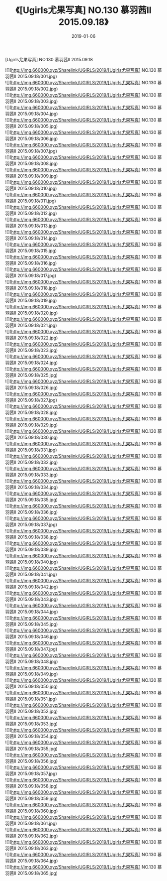 ﻿---
layout: post
title:  《[Ugirls尤果写真] NO.130 慕羽茜II 2015.09.18》
date:   2019-01-06
img: http://img.660000.xyz/Sharelink/UGIRLS/2019/[Ugirls尤果写真] NO.130 慕羽茜II 2015.09.18/000.jpg
categories: [美女, 清纯, 唯美]
---

[Ugirls尤果写真] NO.130 慕羽茜II 2015.09.18

 ![](http://img.660000.xyz/Sharelink/UGIRLS/2019/[Ugirls尤果写真] NO.130 慕羽茜II 2015.09.18/001.jpg) <br>![](http://img.660000.xyz/Sharelink/UGIRLS/2019/[Ugirls尤果写真] NO.130 慕羽茜II 2015.09.18/002.jpg) <br>![](http://img.660000.xyz/Sharelink/UGIRLS/2019/[Ugirls尤果写真] NO.130 慕羽茜II 2015.09.18/003.jpg) <br>![](http://img.660000.xyz/Sharelink/UGIRLS/2019/[Ugirls尤果写真] NO.130 慕羽茜II 2015.09.18/004.jpg) <br>![](http://img.660000.xyz/Sharelink/UGIRLS/2019/[Ugirls尤果写真] NO.130 慕羽茜II 2015.09.18/005.jpg) <br>![](http://img.660000.xyz/Sharelink/UGIRLS/2019/[Ugirls尤果写真] NO.130 慕羽茜II 2015.09.18/006.jpg) <br>![](http://img.660000.xyz/Sharelink/UGIRLS/2019/[Ugirls尤果写真] NO.130 慕羽茜II 2015.09.18/007.jpg) <br>![](http://img.660000.xyz/Sharelink/UGIRLS/2019/[Ugirls尤果写真] NO.130 慕羽茜II 2015.09.18/008.jpg) <br>![](http://img.660000.xyz/Sharelink/UGIRLS/2019/[Ugirls尤果写真] NO.130 慕羽茜II 2015.09.18/009.jpg) <br>![](http://img.660000.xyz/Sharelink/UGIRLS/2019/[Ugirls尤果写真] NO.130 慕羽茜II 2015.09.18/010.jpg) <br>![](http://img.660000.xyz/Sharelink/UGIRLS/2019/[Ugirls尤果写真] NO.130 慕羽茜II 2015.09.18/011.jpg) <br>![](http://img.660000.xyz/Sharelink/UGIRLS/2019/[Ugirls尤果写真] NO.130 慕羽茜II 2015.09.18/012.jpg) <br>![](http://img.660000.xyz/Sharelink/UGIRLS/2019/[Ugirls尤果写真] NO.130 慕羽茜II 2015.09.18/013.jpg) <br>![](http://img.660000.xyz/Sharelink/UGIRLS/2019/[Ugirls尤果写真] NO.130 慕羽茜II 2015.09.18/014.jpg) <br>![](http://img.660000.xyz/Sharelink/UGIRLS/2019/[Ugirls尤果写真] NO.130 慕羽茜II 2015.09.18/015.jpg) <br>![](http://img.660000.xyz/Sharelink/UGIRLS/2019/[Ugirls尤果写真] NO.130 慕羽茜II 2015.09.18/016.jpg) <br>![](http://img.660000.xyz/Sharelink/UGIRLS/2019/[Ugirls尤果写真] NO.130 慕羽茜II 2015.09.18/017.jpg) <br>![](http://img.660000.xyz/Sharelink/UGIRLS/2019/[Ugirls尤果写真] NO.130 慕羽茜II 2015.09.18/018.jpg) <br>![](http://img.660000.xyz/Sharelink/UGIRLS/2019/[Ugirls尤果写真] NO.130 慕羽茜II 2015.09.18/019.jpg) <br>![](http://img.660000.xyz/Sharelink/UGIRLS/2019/[Ugirls尤果写真] NO.130 慕羽茜II 2015.09.18/020.jpg) <br>![](http://img.660000.xyz/Sharelink/UGIRLS/2019/[Ugirls尤果写真] NO.130 慕羽茜II 2015.09.18/021.jpg) <br>![](http://img.660000.xyz/Sharelink/UGIRLS/2019/[Ugirls尤果写真] NO.130 慕羽茜II 2015.09.18/022.jpg) <br>![](http://img.660000.xyz/Sharelink/UGIRLS/2019/[Ugirls尤果写真] NO.130 慕羽茜II 2015.09.18/023.jpg) <br>![](http://img.660000.xyz/Sharelink/UGIRLS/2019/[Ugirls尤果写真] NO.130 慕羽茜II 2015.09.18/024.jpg) <br>![](http://img.660000.xyz/Sharelink/UGIRLS/2019/[Ugirls尤果写真] NO.130 慕羽茜II 2015.09.18/025.jpg) <br>![](http://img.660000.xyz/Sharelink/UGIRLS/2019/[Ugirls尤果写真] NO.130 慕羽茜II 2015.09.18/026.jpg) <br>![](http://img.660000.xyz/Sharelink/UGIRLS/2019/[Ugirls尤果写真] NO.130 慕羽茜II 2015.09.18/027.jpg) <br>![](http://img.660000.xyz/Sharelink/UGIRLS/2019/[Ugirls尤果写真] NO.130 慕羽茜II 2015.09.18/028.jpg) <br>![](http://img.660000.xyz/Sharelink/UGIRLS/2019/[Ugirls尤果写真] NO.130 慕羽茜II 2015.09.18/029.jpg) <br>![](http://img.660000.xyz/Sharelink/UGIRLS/2019/[Ugirls尤果写真] NO.130 慕羽茜II 2015.09.18/030.jpg) <br>![](http://img.660000.xyz/Sharelink/UGIRLS/2019/[Ugirls尤果写真] NO.130 慕羽茜II 2015.09.18/031.jpg) <br>![](http://img.660000.xyz/Sharelink/UGIRLS/2019/[Ugirls尤果写真] NO.130 慕羽茜II 2015.09.18/032.jpg) <br>![](http://img.660000.xyz/Sharelink/UGIRLS/2019/[Ugirls尤果写真] NO.130 慕羽茜II 2015.09.18/033.jpg) <br>![](http://img.660000.xyz/Sharelink/UGIRLS/2019/[Ugirls尤果写真] NO.130 慕羽茜II 2015.09.18/034.jpg) <br>![](http://img.660000.xyz/Sharelink/UGIRLS/2019/[Ugirls尤果写真] NO.130 慕羽茜II 2015.09.18/035.jpg) <br>![](http://img.660000.xyz/Sharelink/UGIRLS/2019/[Ugirls尤果写真] NO.130 慕羽茜II 2015.09.18/036.jpg) <br>![](http://img.660000.xyz/Sharelink/UGIRLS/2019/[Ugirls尤果写真] NO.130 慕羽茜II 2015.09.18/037.jpg) <br>![](http://img.660000.xyz/Sharelink/UGIRLS/2019/[Ugirls尤果写真] NO.130 慕羽茜II 2015.09.18/038.jpg) <br>![](http://img.660000.xyz/Sharelink/UGIRLS/2019/[Ugirls尤果写真] NO.130 慕羽茜II 2015.09.18/039.jpg) <br>![](http://img.660000.xyz/Sharelink/UGIRLS/2019/[Ugirls尤果写真] NO.130 慕羽茜II 2015.09.18/040.jpg) <br>![](http://img.660000.xyz/Sharelink/UGIRLS/2019/[Ugirls尤果写真] NO.130 慕羽茜II 2015.09.18/041.jpg) <br>![](http://img.660000.xyz/Sharelink/UGIRLS/2019/[Ugirls尤果写真] NO.130 慕羽茜II 2015.09.18/042.jpg) <br>![](http://img.660000.xyz/Sharelink/UGIRLS/2019/[Ugirls尤果写真] NO.130 慕羽茜II 2015.09.18/043.jpg) <br>![](http://img.660000.xyz/Sharelink/UGIRLS/2019/[Ugirls尤果写真] NO.130 慕羽茜II 2015.09.18/044.jpg) <br>![](http://img.660000.xyz/Sharelink/UGIRLS/2019/[Ugirls尤果写真] NO.130 慕羽茜II 2015.09.18/045.jpg) <br>![](http://img.660000.xyz/Sharelink/UGIRLS/2019/[Ugirls尤果写真] NO.130 慕羽茜II 2015.09.18/046.jpg) <br>![](http://img.660000.xyz/Sharelink/UGIRLS/2019/[Ugirls尤果写真] NO.130 慕羽茜II 2015.09.18/047.jpg) <br>![](http://img.660000.xyz/Sharelink/UGIRLS/2019/[Ugirls尤果写真] NO.130 慕羽茜II 2015.09.18/048.jpg) <br>![](http://img.660000.xyz/Sharelink/UGIRLS/2019/[Ugirls尤果写真] NO.130 慕羽茜II 2015.09.18/049.jpg) <br>![](http://img.660000.xyz/Sharelink/UGIRLS/2019/[Ugirls尤果写真] NO.130 慕羽茜II 2015.09.18/050.jpg) <br>![](http://img.660000.xyz/Sharelink/UGIRLS/2019/[Ugirls尤果写真] NO.130 慕羽茜II 2015.09.18/051.jpg) <br>![](http://img.660000.xyz/Sharelink/UGIRLS/2019/[Ugirls尤果写真] NO.130 慕羽茜II 2015.09.18/052.jpg) <br>![](http://img.660000.xyz/Sharelink/UGIRLS/2019/[Ugirls尤果写真] NO.130 慕羽茜II 2015.09.18/053.jpg) <br>![](http://img.660000.xyz/Sharelink/UGIRLS/2019/[Ugirls尤果写真] NO.130 慕羽茜II 2015.09.18/054.jpg) <br>![](http://img.660000.xyz/Sharelink/UGIRLS/2019/[Ugirls尤果写真] NO.130 慕羽茜II 2015.09.18/055.jpg) <br>![](http://img.660000.xyz/Sharelink/UGIRLS/2019/[Ugirls尤果写真] NO.130 慕羽茜II 2015.09.18/056.jpg) <br>![](http://img.660000.xyz/Sharelink/UGIRLS/2019/[Ugirls尤果写真] NO.130 慕羽茜II 2015.09.18/057.jpg) <br>![](http://img.660000.xyz/Sharelink/UGIRLS/2019/[Ugirls尤果写真] NO.130 慕羽茜II 2015.09.18/058.jpg) <br>![](http://img.660000.xyz/Sharelink/UGIRLS/2019/[Ugirls尤果写真] NO.130 慕羽茜II 2015.09.18/059.jpg) <br>![](http://img.660000.xyz/Sharelink/UGIRLS/2019/[Ugirls尤果写真] NO.130 慕羽茜II 2015.09.18/060.jpg) <br>![](http://img.660000.xyz/Sharelink/UGIRLS/2019/[Ugirls尤果写真] NO.130 慕羽茜II 2015.09.18/061.jpg) <br>![](http://img.660000.xyz/Sharelink/UGIRLS/2019/[Ugirls尤果写真] NO.130 慕羽茜II 2015.09.18/062.jpg) <br>![](http://img.660000.xyz/Sharelink/UGIRLS/2019/[Ugirls尤果写真] NO.130 慕羽茜II 2015.09.18/063.jpg) <br>![](http://img.660000.xyz/Sharelink/UGIRLS/2019/[Ugirls尤果写真] NO.130 慕羽茜II 2015.09.18/064.jpg) <br>![](http://img.660000.xyz/Sharelink/UGIRLS/2019/[Ugirls尤果写真] NO.130 慕羽茜II 2015.09.18/065.jpg) <br>